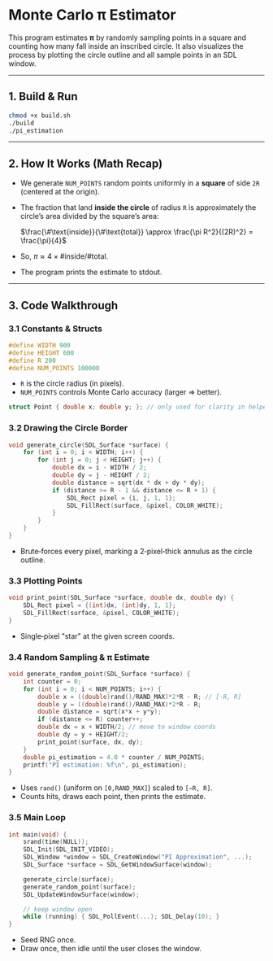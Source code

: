 # Monte Carlo π Estimator

This program estimates **π** by randomly sampling points in a square and counting how many fall inside an inscribed circle. It also visualizes the process by plotting the circle outline and all sample points in an SDL window.

---

## 1. Build & Run

```bash
chmod +x build.sh
./build
./pi_estimation
```

---

## 2. How It Works (Math Recap)

* We generate `NUM_POINTS` random points uniformly in a **square** of side `2R` (centered at the origin).

* The fraction that land **inside the circle** of radius `R` is approximately the circle’s area divided by the square’s area:

  $\frac{\#\text{inside}}{\#\text{total}} \approx \frac{\pi R^2}{(2R)^2} = \frac{\pi}{4}$

* So, $\pi \approx 4 \times \#\text{inside} / \#\text{total}$.

* The program prints the estimate to stdout.

---

## 3. Code Walkthrough

### 3.1 Constants & Structs

```c
#define WIDTH 900
#define HEIGHT 600
#define R 200
#define NUM_POINTS 100000
```

* `R` is the circle radius (in pixels).
* `NUM_POINTS` controls Monte Carlo accuracy (larger ⇒ better).

```c
struct Point { double x; double y; }; // only used for clarity in helpers
```

### 3.2 Drawing the Circle Border

```c
void generate_circle(SDL_Surface *surface) {
    for (int i = 0; i < WIDTH; i++) {
        for (int j = 0; j < HEIGHT; j++) {
            double dx = i - WIDTH / 2;
            double dy = j - HEIGHT / 2;
            double distance = sqrt(dx * dx + dy * dy);
            if (distance >= R - 1 && distance <= R + 1) {
                SDL_Rect pixel = {i, j, 1, 1};
                SDL_FillRect(surface, &pixel, COLOR_WHITE);
            }
        }
    }
}
```

* Brute‑forces every pixel, marking a 2‑pixel‑thick annulus as the circle outline.

### 3.3 Plotting Points

```c
void print_point(SDL_Surface *surface, double dx, double dy) {
    SDL_Rect pixel = {(int)dx, (int)dy, 1, 1};
    SDL_FillRect(surface, &pixel, COLOR_WHITE);
}
```

* Single‑pixel "star" at the given screen coords.

### 3.4 Random Sampling & π Estimate

```c
void generate_random_point(SDL_Surface *surface) {
    int counter = 0;
    for (int i = 0; i < NUM_POINTS; i++) {
        double x = ((double)rand()/RAND_MAX)*2*R - R; // [-R, R]
        double y = ((double)rand()/RAND_MAX)*2*R - R;
        double distance = sqrt(x*x + y*y);
        if (distance <= R) counter++;
        double dx = x + WIDTH/2; // move to window coords
        double dy = y + HEIGHT/2;
        print_point(surface, dx, dy);
    }
    double pi_estimation = 4.0 * counter / NUM_POINTS;
    printf("PI estimation: %f\n", pi_estimation);
}
```

* Uses `rand()` (uniform on `[0,RAND_MAX]`) scaled to `[−R, R]`.
* Counts hits, draws each point, then prints the estimate.

### 3.5 Main Loop

```c
int main(void) {
    srand(time(NULL));
    SDL_Init(SDL_INIT_VIDEO);
    SDL_Window *window = SDL_CreateWindow("PI Approximation", ...);
    SDL_Surface *surface = SDL_GetWindowSurface(window);

    generate_circle(surface);
    generate_random_point(surface);
    SDL_UpdateWindowSurface(window);

    // keep window open
    while (running) { SDL_PollEvent(...); SDL_Delay(10); }
}
```

* Seed RNG once.
* Draw once, then idle until the user closes the window.